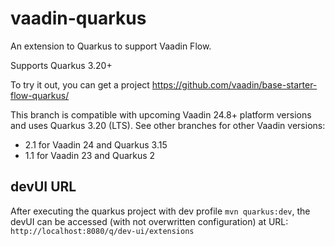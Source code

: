 # vaadin-quarkus
An extension to Quarkus to support Vaadin Flow.

Supports Quarkus 3.20+

To try it out, you can get a project https://github.com/vaadin/base-starter-flow-quarkus/

This branch is compatible with upcoming Vaadin 24.8+ platform versions and uses Quarkus 3.20 (LTS). See other branches for other Vaadin versions:

* 2.1 for Vaadin 24 and Quarkus 3.15
* 1.1 for Vaadin 23 and Quarkus 2


## devUI URL
After executing the quarkus project with dev profile `mvn quarkus:dev`, the devUI can be accessed (with not overwritten configuration) at URL: `http://localhost:8080/q/dev-ui/extensions`
